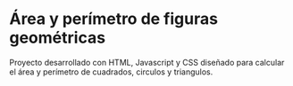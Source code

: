 # Área y perímetro de figuras geométricas
Proyecto desarrollado con HTML, Javascript y CSS diseñado para calcular el área y perímetro de cuadrados, circulos y triangulos.
